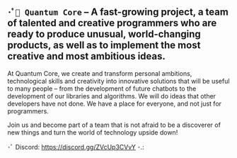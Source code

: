 ## `･ﾟ🌌 Quantum Core` – A fast-growing project, a team of talented and creative programmers who are ready to produce unusual, world-changing products, as well as to implement the most creative and most ambitious ideas.

At Quantum Core, we create and transform personal ambitions, technological skills and creativity into innovative solutions that will be useful to many people – from the development of future chatbots to the development of our libraries and algorithms. We will do ideas that other developers have not done. We have a place for everyone, and not just for programmers.

Join us and become part of a team that is not afraid to be a discoverer of new things and turn the world of technology upside down!

･ﾟ Discord: https://discord.gg/ZVcUp3CVvY ･.:
